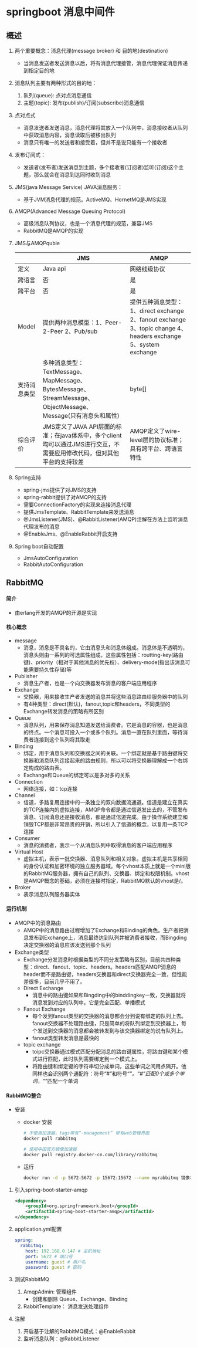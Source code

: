 # springboot 消息中间件

## 概述

1. 两个重要概念：消息代理(message broker) 和 目的地(destination)

   - 当消息发送者发送消息以后，将有消息代理接管，消息代理保证消息传递到指定目的地

2. 消息队列主要有两种形式的目的地：

   1. 队列(queue): 点对点消息通信
   2. 主题(topic): 发布(publish)/订阅(subscribe)消息通信

3. 点对点式

   - 消息发送者发送消息，消息代理将其放入一个队列中，消息接收者从队列中获取消息内容，消息读取后被移出队列
   - 消息只有唯一的发送者和接受着，但并不是说只能有一个接收者

4. 发布订阅式：

   - 发送者(发布者)发送消息到主题，多个接收者(订阅者)监听(订阅)这个主题，那么就会在消息到达同时收到消息

5. JMS(java Message Service) JAVA消息服务：

   - 基于JVM消息代理的规范。ActiveMQ、HornetMQ是JMS实现

6. AMQP(Advanced Message Queuing Protocol)

   - 高级消息队列协议，也是一个消息代理的规范，兼容JMS
   - RabbitMQ是AMQP的实现

7. JMS与AMQPqubie

   |              | JMS                                                          | AMQP                                                         |
   | ------------ | ------------------------------------------------------------ | ------------------------------------------------------------ |
   | 定义         | Java api                                                     | 网络线级协议                                                 |
   | 跨语言       | 否                                                           | 是                                                           |
   | 跨平台       | 否                                                           | 是                                                           |
   | Model        | 提供两种消息模型：1、Peer-2-Peer 2、Pub/sub                  | 提供五种消息类型：1、direct exchange 2、fanout exchange 3、topic change 4、headers exchange 5、system exchange |
   | 支持消息类型 | 多种消息类型：TextMessage、MapMessage、BytesMessage、StreamMessage、ObjectMessage、Message(只有消息头和属性) | byte[]                                                       |
   | 综合评价     | JMS定义了JAVA API层面的标准；在java体系中，多个client均可以通过JMS进行交互，不需要应用修改代码，但对其他平台的支持较差 | AMQP定义了wire-level层的协议标准；具有跨平台、跨语言特性     |

8. Spring支持

   - spring-jms提供了对JMS的支持
   - spring-rabbit提供了对AMQP的支持
   - 需要ConnectionFactory的实现来连接消息代理
   - 提供JmsTemplate、RabbitTemplate来发送消息
   - @JmsListener(JMS)、@RabbitListener(AMQP)注解在方法上监听消息代理发布的消息
   - @EnableJms、@EnableRabbit开启支持

9. Spring boot自动配置

   - JmsAutoConfiguration
   - RabbitAutoConfiguration

## RabbitMQ

#### 简介

- 由erlang开发的AMQP的开源是实现

#### 核心概念

- message 
  - 消息，消息是不具名的，它由消息头和消息体组成。消息体是不透明的，消息头则由一系列的可选属性组成，这些属性包括：routting-key(路由键)、priority（相对于其他消息的优先权）、delivery-mode(指出该消息可能需要持久性存储)等
- Publisher
  - 消息生产者，也是一个向交换器发布消息的客户端应用程序
- Exchange
  - 交换器，用来接收生产者发送的消息并将这些消息路由给服务器中的队列
  - 有4种类型：direct(默认)，fanout,topic和headers，不同类型的Exchange转发消息的策略有所区别
- Queue
  - 消息队列，用来保存消息知道发送给消费者。它是消息的容器，也是消息的终点。一个消息可投入一个或多个队列。消息一直在队列里面，等待消费者连接到这个队列将其取走
- Binding
  - 绑定，用于消息队列和交换器之间的关联。一个绑定就是基于路由键将交换器和消息队列连接起来的路由规则，所以可以将交换器理解成一个右绑定构成的路由表。
  - Exchange和Queue的绑定可以是多对多的关系
- Connection
  - 网络连接，如：tcp连接
- Channel
  - 信道，多路复用连接中的一条独立的双向数据流通道。信道是建立在真实的TCP连接内的虚拟连接，AMQP命令都是通过信道发出去的，不管发布消息、订阅消息还是接收消息，都是通过信道完成。由于操作系统建立和销毁TCP都是非常昂贵的开销，所以引入了信道的概念，以复用一条TCP连接
- Consumer
  - 消息的消费者，表示一个从消息队列中取得消息的客户端应用程序
- Virtual Host
  - 虚拟主机，表示一批交换器、消息队列和相关对象。虚拟主机是共享相同的身份认证和加密环境的独立服务器域。每个vhost本质上就是一个mini版的RabbitMQ服务器，拥有自己的队列、交换器、绑定和权限机制。vhost是AMQP概念的基础，必须在连接时指定，RabbitMQ默认的vhost是/。
- Broker
  - 表示消息队列服务器实体

#### 运行机制

- AMQP中的消息路由
  - AMQP中的消息路由过程增加了Exchange和Binding的角色。生产者把消息发布到Exchange上，消息最终达到队列并被消费者接收，而Bingding决定交换器的消息应该发送到那个队列
- Exchange类型
  - Exchange分发消息时根据类型的不同分发策略有区别，目前共四种类型：direct、fanout、topic、headers。headers匹配AMQP消息的header而不是路由键，headers交换器和direct交换器完全一致，但性能差很多，目前几乎不用了。
  - Direct Exchange
    - 消息中的路由键如果和Bingding中的binddingkey一致，交换器就将消息发到对应的队列中。它是完全匹配、单播模式
  - Fanout Exchange
    - 每个发到fanout类型的交换器的消息都会分到说有绑定的队列上去。fanout交换器不处理路由键，只是简单的将队列绑定到交换器上，每个发送到交换器的消息都会被转发到与该交换器绑定的说有队列上。
    - fanout类型转发消息是最快的
  - topic exchange
    - toipc交换器通过模式匹配分配消息的路由键属性，将路由键和某个模式进行匹配，此时队列需要绑定到一个模式上。
    - 将路由键和绑定键的字符串切分成单词，这些单词之间用点隔开。他同样也会识别两个通配符：符号“#”和符号“*”。“#”匹配0个或多个单词，“*”匹配一个单词

#### RabbitMQ整合

- 安装

  - docker 安装

    ```bash
    # 不使用加速器，tags带有“-management” 带有web管理界面
    docker pull rabbitmq
    
    # 使用中国官方镜像加速器
    docker pull registry.docker-cn.com/library/rabbitmq
    ```

  - 运行

    ```bash
    docker run -d -p 5672:5672 -p 15672:15672 --name myrabbitmq 镜像名称
    ```


1. 引入spring-boot-starter-amqp

   ```xml
   <dependency>
       <groupId>org.springframework.boot</groupId>
       <artifactId>spring-boot-starter-amqp</artifactId>
   </dependency>
   ```

2. application.yml配置

   ```yml
   spring:
     rabbitmq:
       host: 192.168.0.147 # 主机地址
       port: 5672 # 端口号
       username: guest # 用户名
       password: guest # 密码
   ```

3. 测试RabbitMQ
   1. AmqpAdmin: 管理组件
      - 创建和删除 Queue、Exchange、Binding
   2. RabbitTemplate： 消息发送处理组件

4. 注解

   1. 开启基于注解的RabbitMQ模式：@EnableRabbit
   2. 监听消息队列：@RabbitListener

